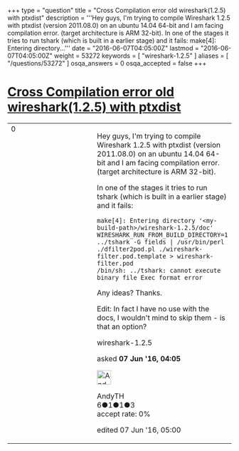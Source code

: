 +++
type = "question"
title = "Cross Compilation error old wireshark(1.2.5) with ptxdist"
description = '''Hey guys, I&#x27;m trying to compile Wireshark 1.2.5 with ptxdist (version 2011.08.0) on an ubuntu 14.04 64-bit and I am facing compilation error. (target architecture is ARM 32-bit). In one of the stages it tries to run tshark (which is built in a earlier stage) and it fails: make[4]: Entering directory...'''
date = "2016-06-07T04:05:00Z"
lastmod = "2016-06-07T04:05:00Z"
weight = 53272
keywords = [ "wireshark-1.2.5" ]
aliases = [ "/questions/53272" ]
osqa_answers = 0
osqa_accepted = false
+++

<div class="headNormal">

# [Cross Compilation error old wireshark(1.2.5) with ptxdist](/questions/53272/cross-compilation-error-old-wireshark125-with-ptxdist)

</div>

<div id="main-body">

<div id="askform">

<table id="question-table" style="width:100%;"><colgroup><col style="width: 50%" /><col style="width: 50%" /></colgroup><tbody><tr class="odd"><td style="width: 30px; vertical-align: top"><div class="vote-buttons"><div id="post-53272-score" class="post-score" title="current number of votes">0</div><div id="favorite-count" class="favorite-count"></div></div></td><td><div id="item-right"><div class="question-body"><p>Hey guys, I'm trying to compile Wireshark 1.2.5 with ptxdist (version 2011.08.0) on an ubuntu 14.04 64-bit and I am facing compilation error. (target architecture is ARM 32-bit).</p><p>In one of the stages it tries to run tshark (which is built in a earlier stage) and it fails:</p><pre><code>make[4]: Entering directory &#39;&lt;my-build-path&gt;/wireshark-1.2.5/doc&#39;
WIRESHARK_RUN_FROM_BUILD_DIRECTORY=1 ../tshark -G fields | /usr/bin/perl ./dfilter2pod.pl ./wireshark-filter.pod.template &gt; wireshark-filter.pod
/bin/sh: ../tshark: cannot execute binary file Exec format error</code></pre><p>Any ideas? Thanks.</p><p>Edit: In fact I have no use with the docs, I wouldn't mind to skip them - is that an option?</p></div><div id="question-tags" class="tags-container tags">wireshark-1.2.5</div><div id="question-controls" class="post-controls"></div><div class="post-update-info-container"><div class="post-update-info post-update-info-user"><p>asked <strong>07 Jun '16, 04:05</strong></p><img src="https://secure.gravatar.com/avatar/01b9c2ec13dd5bd40f6c076b52019f3c?s=32&amp;d=identicon&amp;r=g" class="gravatar" width="32" height="32" alt="AndyTH&#39;s gravatar image" /><p>AndyTH<br />
<span class="score" title="6 reputation points">6</span><span title="1 badges"><span class="badge1">●</span><span class="badgecount">1</span></span><span title="1 badges"><span class="silver">●</span><span class="badgecount">1</span></span><span title="3 badges"><span class="bronze">●</span><span class="badgecount">3</span></span><br />
<span class="accept_rate" title="Rate of the user&#39;s accepted answers">accept rate:</span> <span title="AndyTH has no accepted answers">0%</span></p></div><div class="post-update-info post-update-info-edited"><p>edited 07 Jun '16, 05:00</p></div></div><div id="comments-container-53272" class="comments-container"></div><div id="comment-tools-53272" class="comment-tools"></div><div class="clear"></div><div id="comment-53272-form-container" class="comment-form-container"></div><div class="clear"></div></div></td></tr></tbody></table>

</div>

</div>

